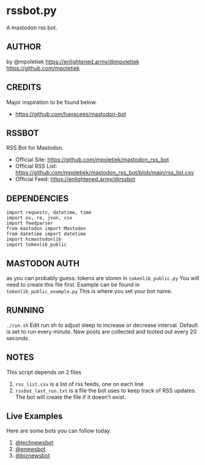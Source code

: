 # rssbot.py
A mastodon rss bot.

## AUTHOR 
 by @mpoletiek
 https://enlightened.army/@mpoletiek
 https://github.com/mpoletiek

## CREDITS 
 Major inspiration to be found below.
 - https://github.com/hanscees/mastodon-bot

## RSSBOT
 RSS Bot for Mastodon.
 - Official Site: https://github.com/mpoletiek/mastodon_rss_bot
 - Official RSS List: https://github.com/mpoletiek/mastodon_rss_bot/blob/main/rss_list.csv
 - Official Feed: https://enlightened.army/@rssbot

## DEPENDENCIES
```
import requests, datetime, time
import os, re, json, csv
import feedparser
from mastodon import Mastodon
from datetime import datetime
import hcmastodonlib
import tokenlib_public
```

## MASTODON AUTH
as you can probably guess:
tokens are storen in `tokenlib_public.py`
You will need to create	this file first. Example can be	found in `tokenlib_public_example.py`
This is	where you set your bot name.

## RUNNING
`./run.sh`
Edit run.sh to adjust sleep to increase or decrease interval.
Default is set to run every minute.
New posts are collected and tooted out every 20 seconds.

## NOTES 
 This script depends on 2 files
 1. `rss_list.csv` is a list of rss feeds, one on each line
 2. `rssbot_last_run.txt` is a file the bot uses to keep track of RSS updates. The bot will create the file if it doesn't exist.

## Live Examples
Here are some bots you can follow today.
 1. [@technewsbot](https://enlightened.army/@technewsbot)
 2. [@enewsbot](https://enlightened.army/@enewsbot)
 3. [@biznewsbot](https://enlightened.army/@biznewsbot)
